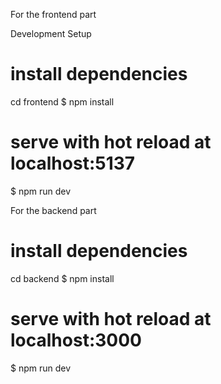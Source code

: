 For the frontend part

Development Setup
# install dependencies
cd frontend
$ npm install

# serve with hot reload at localhost:5137
$ npm run dev

For the backend part
# install dependencies
cd backend
$ npm install

# serve with hot reload at localhost:3000
$ npm run dev
